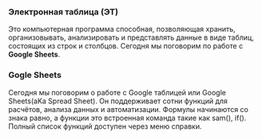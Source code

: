 
### Электронная таблица (ЭТ)

Это компьютерная программа способная, позволяющая хранить, организовывать, анализировать и представлять данные в виде таблиц, состоящих из строк и столбцов.
Сегодня мы поговорим по работе с **Google Sheets**. 
### Gogle Sheets
Сегодня мы поговорим о работе с Google таблицей или Google Sheets(aKa Spread Sheet). Он поддерживает сотни функций для расчётов, анализа данных и автоматизации. Формулы начинаются со знака равно, а функции это встроенная команда такие как sam(), if(). Полный список функций доступен через меню справки.
